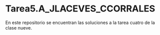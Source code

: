 # Tarea5.A_JLACEVES_CCORRALES
En este repositorio se encuentran las soluciones a la tarea cuatro de la clase nueve.
